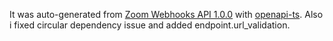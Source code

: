 It was auto-generated from [Zoom Webhooks API 1.0.0](https://developers.zoom.us/docs/meeting-sdk/webhooks/#overview) with [openapi-ts](https://openapi-ts.dev/cli). Also i fixed circular dependency issue and added endpoint.url_validation.



